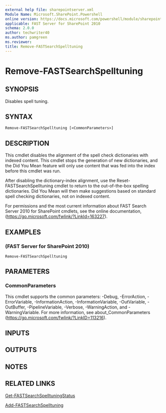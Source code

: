 ```yaml
---
external help file: sharepointserver.xml
Module Name: Microsoft.SharePoint.Powershell
online version: https://docs.microsoft.com/powershell/module/sharepoint-server/remove-fastsearchspelltuning
applicable: FAST Server for SharePoint 2010
schema: 2.0.0
author: techwriter40
ms.author: pamgreen
ms.reviewer: 
title: Remove-FASTSearchSpelltuning
---
```


# Remove-FASTSearchSpelltuning

## SYNOPSIS
Disables spell tuning.

## SYNTAX

```
Remove-FASTSearchSpelltuning [<CommonParameters>]
```

## DESCRIPTION
This cmdlet disables the alignment of the spell check dictionaries with indexed content.
This cmdlet stops the generation of new dictionaries, and the Did You Mean feature will only use content that was fed into the index before this cmdlet was run.

After disabling the dictionary-index alignment, use the                                             Reset-FASTSearchSpelltuning cmdlet to return to the out-of-the-box spelling dictionaries.
Did You Mean will then make suggestions based on standard spell checking dictionaries, not on indexed content.

For permissions and the most current information about FAST Search Server 2010 for SharePoint cmdlets, see the online documentation, (https://go.microsoft.com/fwlink/?LinkId=163227).

## EXAMPLES

###   (FAST Server for SharePoint 2010)
```
Remove-FASTSearchSpelltuning
```

## PARAMETERS

### CommonParameters
This cmdlet supports the common parameters: -Debug, -ErrorAction, -ErrorVariable, -InformationAction, -InformationVariable, -OutVariable, -OutBuffer, -PipelineVariable, -Verbose, -WarningAction, and -WarningVariable. For more information, see about_CommonParameters (https://go.microsoft.com/fwlink/?LinkID=113216).

## INPUTS

## OUTPUTS

## NOTES

## RELATED LINKS

[Get-FASTSearchSpelltuningStatus](Get-FASTSearchSpelltuningStatus.md)

[Add-FASTSearchSpelltuning](Add-FASTSearchSpelltuning.md)

